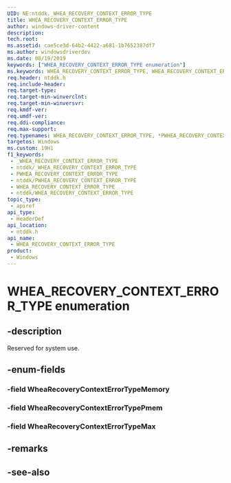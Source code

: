 ```yaml
---
UID: NE:ntddk._WHEA_RECOVERY_CONTEXT_ERROR_TYPE
title: WHEA_RECOVERY_CONTEXT_ERROR_TYPE
author: windows-driver-content
description: 
tech.root: 
ms.assetid: cae5ce3d-64b2-4422-a681-1b7652387df7
ms.author: windowsdriverdev
ms.date: 08/19/2019
keywords: ["WHEA_RECOVERY_CONTEXT_ERROR_TYPE enumeration"]
ms.keywords: WHEA_RECOVERY_CONTEXT_ERROR_TYPE, WHEA_RECOVERY_CONTEXT_ERROR_TYPE, *PWHEA_RECOVERY_CONTEXT_ERROR_TYPE,
req.header: ntddk.h
req.include-header: 
req.target-type: 
req.target-min-winverclnt: 
req.target-min-winversvr: 
req.kmdf-ver: 
req.umdf-ver: 
req.ddi-compliance: 
req.max-support: 
req.typenames: WHEA_RECOVERY_CONTEXT_ERROR_TYPE, *PWHEA_RECOVERY_CONTEXT_ERROR_TYPE
targetos: Windows
ms.custom: 19H1
f1_keywords:
 - _WHEA_RECOVERY_CONTEXT_ERROR_TYPE
 - ntddk/_WHEA_RECOVERY_CONTEXT_ERROR_TYPE
 - PWHEA_RECOVERY_CONTEXT_ERROR_TYPE
 - ntddk/PWHEA_RECOVERY_CONTEXT_ERROR_TYPE
 - WHEA_RECOVERY_CONTEXT_ERROR_TYPE
 - ntddk/WHEA_RECOVERY_CONTEXT_ERROR_TYPE
topic_type:
 - apiref
api_type:
 - HeaderDef
api_location:
 - ntddk.h
api_name:
 - WHEA_RECOVERY_CONTEXT_ERROR_TYPE
product:
 - Windows
---
```


# WHEA_RECOVERY_CONTEXT_ERROR_TYPE enumeration


## -description

Reserved for system use.

## -enum-fields

### -field WheaRecoveryContextErrorTypeMemory 

### -field WheaRecoveryContextErrorTypePmem 

### -field WheaRecoveryContextErrorTypeMax 

## -remarks

## -see-also

